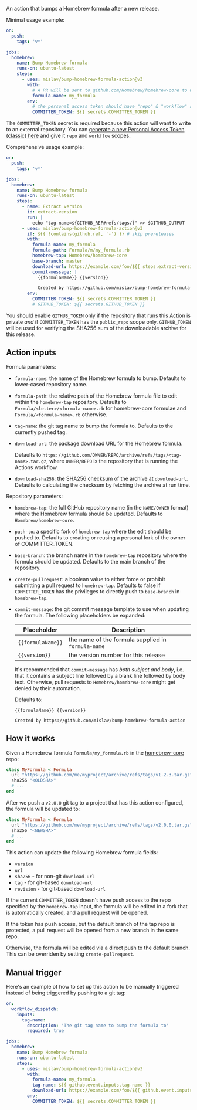 An action that bumps a Homebrew formula after a new release.

Minimal usage example:

```yml
on:
  push:
    tags: 'v*'

jobs:
  homebrew:
    name: Bump Homebrew formula
    runs-on: ubuntu-latest
    steps:
      - uses: mislav/bump-homebrew-formula-action@v3
        with:
          # A PR will be sent to github.com/Homebrew/homebrew-core to update this formula:
          formula-name: my_formula
        env:
          # the personal access token should have "repo" & "workflow" scopes
          COMMITTER_TOKEN: ${{ secrets.COMMITTER_TOKEN }}
```

The `COMMITTER_TOKEN` secret is required because this action will want to write
to an external repository. You can [generate a new Personal Access Token (classic)
here](https://github.com/settings/tokens) and give it `repo` and `workflow` scopes.

Comprehensive usage example:

```yml
on:
  push:
    tags: 'v*'

jobs:
  homebrew:
    name: Bump Homebrew formula
    runs-on: ubuntu-latest
    steps:
      - name: Extract version
        id: extract-version
        run: |
          echo "tag-name=${GITHUB_REF#refs/tags/}" >> $GITHUB_OUTPUT
      - uses: mislav/bump-homebrew-formula-action@v3
        if: ${{ !contains(github.ref, '-') }} # skip prereleases
        with:
          formula-name: my_formula
          formula-path: Formula/m/my_formula.rb
          homebrew-tap: Homebrew/homebrew-core
          base-branch: master
          download-url: https://example.com/foo/${{ steps.extract-version.outputs.tag-name }}.tar.gz
          commit-message: |
            {{formulaName}} {{version}}

            Created by https://github.com/mislav/bump-homebrew-formula-action
        env:
          COMMITTER_TOKEN: ${{ secrets.COMMITTER_TOKEN }}
          # GITHUB_TOKEN: ${{ secrets.GITHUB_TOKEN }}
```

You should enable `GITHUB_TOKEN` only if the repository that runs this Action is
private _and_ if `COMMITTER_TOKEN` has the `public_repo` scope only.
`GITHUB_TOKEN` will be used for verifying the SHA256 sum of the downloadable
archive for this release.


## Action inputs

Formula parameters:

* `formula-name`: the name of the Homebrew formula to bump. Defaults to
  lower-cased repository name.

* `formula-path`: the relative path of the Homebrew formula file to edit within the `homebrew-tap` repository. Defaults to
  `Formula/<letter>/<formula-name>.rb` for homebrew-core formulae and `Formula/<formula-name>.rb` otherwise.

* `tag-name`: the git tag name to bump the formula to. Defaults to the
  currently pushed tag.

* `download-url`: the package download URL for the Homebrew formula.

  Defaults to `https://github.com/OWNER/REPO/archive/refs/tags/<tag-name>.tar.gz`, where `OWNER/REPO` is the repository that is running the Actions workflow.

* `download-sha256`: the SHA256 checksum of the archive at `download-url`.
  Defaults to calculating the checksum by fetching the archive at run time.

Repository parameters:

* `homebrew-tap`: the full GitHub repository name (in the `NAME/OWNER` format) where the Homebrew formula should be updated. Defaults
  to `Homebrew/homebrew-core`.

* `push-to`: a specific fork of `homebrew-tap` where the edit should be pushed to. Defaults to creating or reusing a personal fork of the owner of COMMITTER_TOKEN.

* `base-branch`: the branch name in the `homebrew-tap` repository where the
  formula should be updated. Defaults to the main branch of the repository.

* `create-pullrequest`: a boolean value to either force or prohibit submitting
  a pull request to `homebrew-tap`. Defaults to false if `COMMITTER_TOKEN` has
  the privileges to directly push to `base-branch` in `homebrew-tap`.

* `commit-message`: the git commit message template to use when updating the
  formula. The following placeholders be expanded:

  | Placeholder       | Description                                        |
  | ----------------- | -------------------------------------------------- |
  | `{{formulaName}}` | the name of the formula supplied in `formula-name` |
  | `{{version}}`     | the version number for this release                |

  It's recommended that `commit-message` has _both subject and body_, i.e. that
  it contains a subject line followed by a blank line followed by body text.
  Otherwise, pull requests to `Homebrew/homebrew-core` might get denied by
  their automation.

  Defaults to:
  ```
  {{formulaName}} {{version}}

  Created by https://github.com/mislav/bump-homebrew-formula-action
  ```


## How it works

Given a Homebrew formula `Formula/my_formula.rb` in the
[homebrew-core](https://github.com/Homebrew/homebrew-core) repo:

```rb
class MyFormula < Formula
  url "https://github.com/me/myproject/archive/refs/tags/v1.2.3.tar.gz"
  sha256 "<OLDSHA>"
  # ...
end
```

After we push a `v2.0.0` git tag to a project that has this action configured,
the formula will be updated to:

```rb
class MyFormula < Formula
  url "https://github.com/me/myproject/archive/refs/tags/v2.0.0.tar.gz"
  sha256 "<NEWSHA>"
  # ...
end
```

This action can update the following Homebrew formula fields:

- `version`
- `url`
- `sha256` - for non-git `download-url`
- `tag` - for git-based `download-url`
- `revision` - for git-based `download-url`

If the current `COMMITTER_TOKEN` doesn't have push access to the repo specified
by the `homebrew-tap` input, the formula will be edited in a fork that is
automatically created, and a pull request will be opened.

If the token has push access, but the default branch of the tap repo is
protected, a pull request will be opened from a new branch in the same repo.

Otherwise, the formula will be edited via a direct push to the default branch.
This can be overriden by setting `create-pullrequest`.


## Manual trigger

Here's an example of how to set up this action to be manually triggered instead
of being triggered by pushing to a git tag:

```yml
on:
  workflow_dispatch:
    inputs:
      tag-name:
        description: 'The git tag name to bump the formula to'
        required: true

jobs:
  homebrew:
    name: Bump Homebrew formula
    runs-on: ubuntu-latest
    steps:
      - uses: mislav/bump-homebrew-formula-action@v3
        with:
          formula-name: my_formula
          tag-name: ${{ github.event.inputs.tag-name }}
          download-url: https://example.com/foo/${{ github.event.inputs.tag-name }}.tar.gz
        env:
          COMMITTER_TOKEN: ${{ secrets.COMMITTER_TOKEN }}
```
